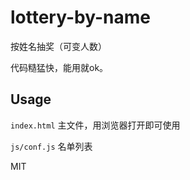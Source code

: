 # lottery-by-name
按姓名抽奖（可变人数）

代码糙猛快，能用就ok。

## Usage
`index.html` 主文件，用浏览器打开即可使用

`js/conf.js` 名单列表

MIT